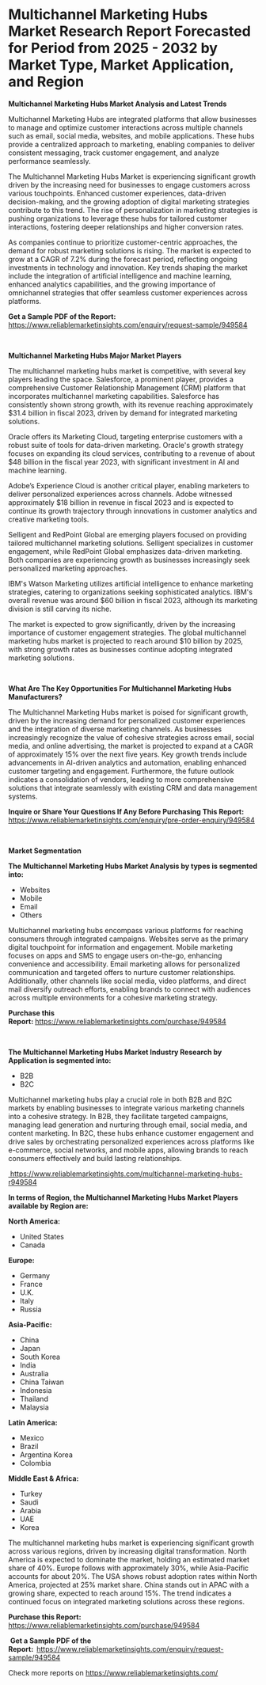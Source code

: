 <p><h1>Multichannel Marketing Hubs Market Research Report Forecasted for Period from 2025 -  2032 by Market Type, Market Application, and Region</h1></p><p><strong>Multichannel Marketing Hubs Market Analysis and Latest Trends</strong></p>
<p><p>Multichannel Marketing Hubs are integrated platforms that allow businesses to manage and optimize customer interactions across multiple channels such as email, social media, websites, and mobile applications. These hubs provide a centralized approach to marketing, enabling companies to deliver consistent messaging, track customer engagement, and analyze performance seamlessly.</p><p>The Multichannel Marketing Hubs Market is experiencing significant growth driven by the increasing need for businesses to engage customers across various touchpoints. Enhanced customer experiences, data-driven decision-making, and the growing adoption of digital marketing strategies contribute to this trend. The rise of personalization in marketing strategies is pushing organizations to leverage these hubs for tailored customer interactions, fostering deeper relationships and higher conversion rates.</p><p>As companies continue to prioritize customer-centric approaches, the demand for robust marketing solutions is rising. The market is expected to grow at a CAGR of 7.2% during the forecast period, reflecting ongoing investments in technology and innovation. Key trends shaping the market include the integration of artificial intelligence and machine learning, enhanced analytics capabilities, and the growing importance of omnichannel strategies that offer seamless customer experiences across platforms.</p></p>
<p><strong>Get a Sample PDF of the Report:&nbsp;</strong> <a href="https://www.reliablemarketinsights.com/enquiry/request-sample/949584?utm_campaign=2441&utm_medium=2&utm_source=Github&utm_content=ia&utm_term=07032025&utm_id=multichannel-marketing-hubs">https://www.reliablemarketinsights.com/enquiry/request-sample/949584</a></p>
<p>&nbsp;</p>
<p><strong>Multichannel Marketing Hubs Major Market Players</strong></p>
<p><p>The multichannel marketing hubs market is competitive, with several key players leading the space. Salesforce, a prominent player, provides a comprehensive Customer Relationship Management (CRM) platform that incorporates multichannel marketing capabilities. Salesforce has consistently shown strong growth, with its revenue reaching approximately $31.4 billion in fiscal 2023, driven by demand for integrated marketing solutions.</p><p>Oracle offers its Marketing Cloud, targeting enterprise customers with a robust suite of tools for data-driven marketing. Oracle's growth strategy focuses on expanding its cloud services, contributing to a revenue of about $48 billion in the fiscal year 2023, with significant investment in AI and machine learning.</p><p>Adobe’s Experience Cloud is another critical player, enabling marketers to deliver personalized experiences across channels. Adobe witnessed approximately $18 billion in revenue in fiscal 2023 and is expected to continue its growth trajectory through innovations in customer analytics and creative marketing tools.</p><p>Selligent and RedPoint Global are emerging players focused on providing tailored multichannel marketing solutions. Selligent specializes in customer engagement, while RedPoint Global emphasizes data-driven marketing. Both companies are experiencing growth as businesses increasingly seek personalized marketing approaches.</p><p>IBM's Watson Marketing utilizes artificial intelligence to enhance marketing strategies, catering to organizations seeking sophisticated analytics. IBM's overall revenue was around $60 billion in fiscal 2023, although its marketing division is still carving its niche.</p><p>The market is expected to grow significantly, driven by the increasing importance of customer engagement strategies. The global multichannel marketing hubs market is projected to reach around $10 billion by 2025, with strong growth rates as businesses continue adopting integrated marketing solutions.</p></p>
<p>&nbsp;</p>
<p><strong>What Are The Key Opportunities For Multichannel Marketing Hubs Manufacturers?</strong></p>
<p><p>The Multichannel Marketing Hubs market is poised for significant growth, driven by the increasing demand for personalized customer experiences and the integration of diverse marketing channels. As businesses increasingly recognize the value of cohesive strategies across email, social media, and online advertising, the market is projected to expand at a CAGR of approximately 15% over the next five years. Key growth trends include advancements in AI-driven analytics and automation, enabling enhanced customer targeting and engagement. Furthermore, the future outlook indicates a consolidation of vendors, leading to more comprehensive solutions that integrate seamlessly with existing CRM and data management systems.</p></p>
<p><strong>Inquire or Share Your Questions If Any Before Purchasing This Report:</strong> <a href="https://www.reliablemarketinsights.com/enquiry/pre-order-enquiry/949584?utm_campaign=2441&utm_medium=2&utm_source=Github&utm_content=ia&utm_term=07032025&utm_id=multichannel-marketing-hubs">https://www.reliablemarketinsights.com/enquiry/pre-order-enquiry/949584</a></p>
<p>&nbsp;</p>
<p><strong>Market Segmentation</strong></p>
<p><strong>The Multichannel Marketing Hubs Market Analysis by types is segmented into:</strong></p>
<p><ul><li>Websites</li><li>Mobile</li><li>Email</li><li>Others</li></ul></p>
<p><p>Multichannel marketing hubs encompass various platforms for reaching consumers through integrated campaigns. Websites serve as the primary digital touchpoint for information and engagement. Mobile marketing focuses on apps and SMS to engage users on-the-go, enhancing convenience and accessibility. Email marketing allows for personalized communication and targeted offers to nurture customer relationships. Additionally, other channels like social media, video platforms, and direct mail diversify outreach efforts, enabling brands to connect with audiences across multiple environments for a cohesive marketing strategy.</p></p>
<p><strong>Purchase this Report:&nbsp;</strong><a href="https://www.reliablemarketinsights.com/purchase/949584?utm_campaign=2441&utm_medium=2&utm_source=Github&utm_content=ia&utm_term=07032025&utm_id=multichannel-marketing-hubs">https://www.reliablemarketinsights.com/purchase/949584</a></p>
<p>&nbsp;</p>
<p><strong>The Multichannel Marketing Hubs Market Industry Research by Application is segmented into:</strong></p>
<p><ul><li>B2B</li><li>B2C</li></ul></p>
<p><p>Multichannel marketing hubs play a crucial role in both B2B and B2C markets by enabling businesses to integrate various marketing channels into a cohesive strategy. In B2B, they facilitate targeted campaigns, managing lead generation and nurturing through email, social media, and content marketing. In B2C, these hubs enhance customer engagement and drive sales by orchestrating personalized experiences across platforms like e-commerce, social networks, and mobile apps, allowing brands to reach consumers effectively and build lasting relationships.</p></p>
<p><a href="https://www.reliablemarketinsights.com/multichannel-marketing-hubs-r949584?utm_campaign=2441&utm_medium=2&utm_source=Github&utm_content=ia&utm_term=07032025&utm_id=multichannel-marketing-hubs">&nbsp;https://www.reliablemarketinsights.com/multichannel-marketing-hubs-r949584</a></p>
<p><strong>In terms of Region, the Multichannel Marketing Hubs Market Players available by Region are:</strong></p>
<p>
    <p> <strong> North America: </strong>
        <ul>
            <li>United States</li>
            <li>Canada</li>
        </ul>
        </p> 
    <p> <strong> Europe: </strong>
        <ul>
            <li>Germany</li>
            <li>France</li>
            <li>U.K.</li>
            <li>Italy</li>
            <li>Russia</li>
        </ul>
        </p> 
    <p> <strong> Asia-Pacific: </strong>
        <ul>
            <li>China</li>
            <li>Japan</li>
            <li>South Korea</li>
            <li>India</li>
            <li>Australia</li>
            <li>China Taiwan</li>
            <li>Indonesia</li>
            <li>Thailand</li>
            <li>Malaysia</li>
        </ul>
        </p> 
    <p> <strong> Latin America: </strong>
        <ul>
            <li>Mexico</li>
            <li>Brazil</li>
            <li>Argentina Korea</li>
            <li>Colombia</li>
        </ul>
        </p> 
    <p> <strong> Middle East & Africa: </strong>
        <ul>
            <li>Turkey</li>
            <li>Saudi</li>
            <li>Arabia</li>
            <li>UAE</li>
            <li>Korea</li>
        </ul>
    </p>
    </p>
<p><p>The multichannel marketing hubs market is experiencing significant growth across various regions, driven by increasing digital transformation. North America is expected to dominate the market, holding an estimated market share of 40%. Europe follows with approximately 30%, while Asia-Pacific accounts for about 20%. The USA shows robust adoption rates within North America, projected at 25% market share. China stands out in APAC with a growing share, expected to reach around 15%. The trend indicates a continued focus on integrated marketing solutions across these regions.</p></p>
<p><strong>Purchase this Report: </strong><a href="https://www.reliablemarketinsights.com/purchase/949584?utm_campaign=2441&utm_medium=2&utm_source=Github&utm_content=ia&utm_term=07032025&utm_id=multichannel-marketing-hubs">https://www.reliablemarketinsights.com/purchase/949584</a></p>
<p>&nbsp;<strong>Get a Sample PDF of the Report:&nbsp;&nbsp;</strong><a href="https://www.reliablemarketinsights.com/enquiry/request-sample/949584?utm_campaign=2441&utm_medium=2&utm_source=Github&utm_content=ia&utm_term=07032025&utm_id=multichannel-marketing-hubs">https://www.reliablemarketinsights.com/enquiry/request-sample/949584</a></p>
<p><strong></strong></p>
<p>Check more reports on <a href="https://www.reliablemarketinsights.com/?utm_campaign=2441&utm_medium=2&utm_source=Github&utm_content=ia&utm_term=07032025&utm_id=multichannel-marketing-hubs">https://www.reliablemarketinsights.com/</a></p>